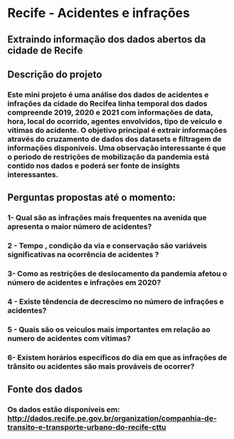 # Recife - Acidentes e infrações
## Extraindo informação dos dados abertos da cidade de Recife

## Descrição do projeto

###   Este mini projeto é uma análise dos dados de acidentes e infrações da cidade do Recifea linha temporal dos dados compreende 2019, 2020 e 2021 com informações de data, hora, local do ocorrido, agentes envolvidos, tipo de veiculo e vitimas do acidente. O objetivo principal é extrair informações através do cruzamento de dados dos datasets e filtragem de informações disponíveis. Uma observação interessante é que o periodo de restrições de mobilização da pandemia está contido nos dados e poderá ser fonte de insights interessantes.

## Perguntas propostas até o momento:

### 1- Qual são as infrações mais frequentes na avenida que apresenta o maior número de acidentes?
### 2 - Tempo , condição da via e conservação são variáveis significativas na ocorrência de acidentes ?
### 3- Como as restrições de deslocamento da pandemia afetou o número de acidentes e infrações em 2020?
### 4 - Existe têndencia de decrescimo no número de infrações e acidentes?
### 5 - Quais são os veiculos mais importantes em relação ao numero de acidentes com vítimas?
### 6- Existem horários específicos do dia em que as infrações de trânsito ou acidentes são mais prováveis de ocorrer?

## Fonte dos dados

### Os dados estão disponíveis em:  http://dados.recife.pe.gov.br/organization/companhia-de-transito-e-transporte-urbano-do-recife-cttu
